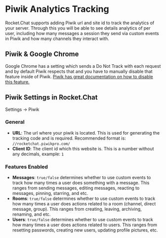 # Piwik Analytics Tracking

Rocket.Chat supports adding Piwik url and site id to track the analytics of your
server. Through this you will be able to see details analytics of per user,
including how many messages a session they send via custom events in Piwik and
how many channels they interact with.

## Piwik & Google Chrome
Google Chrome has a setting which sends a Do Not Track with each request and by
default Piwik respects that and you have to manually disable that feature inside
of Piwik. [Piwik has great documentation on how to disable this feature.](http://piwik.org/docs/privacy/#step-4-respect-donottrack-preference)

## Piwik Settings in Rocket.Chat
Settings -> Piwik

### General
* **URL**: The url where your piwik is located. This is used for generating the tracking code and is required. Recommended format is: `//rocketchat.piwikpro.com/`
* **Client ID**: The client id which this website is. This is a number without any decimals, example: `1`

### Features Enabled
* **Messages**: `true/false` determines whether to use custom events to track how many times a user does something with a message. This ranges from sending messages, editing messages, reacting to messages, pinning, starring, and etc.
* **Rooms**: `true/false` determines whether to use custom events to track how many times a user does actions related to a room (channel, direct message, group). This ranges from creating, leaving, archiving, renaming, and etc.
* **Users**: `true/false` determines whether to use custom events to track how many times a user does actions related to users. This ranges from resetting passwords, creating new users, updating profile pictures, etc.
